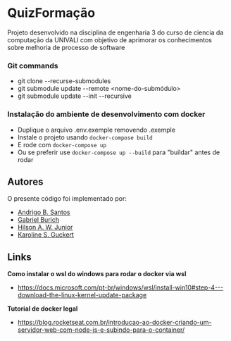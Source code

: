# QuizFormação
Projeto desenvolvido na disciplina de engenharia 3 do curso de ciencia da computação da UNIVALI com objetivo de
aprimorar os conhecimentos sobre melhoria de processo de software

### Git commands
- git clone --recurse-submodules
- git submodule update --remote <nome-do-submódulo>
- git submodule update --init --recursive

### Instalação do ambiente de desenvolvimento com docker
- Duplique o arquivo .env.exemple removendo .exemple
- Instale o projeto usando `docker-compose build` 
- E rode com `docker-compose up`
- Ou se preferir use `docker-compose up --build` para "buildar" antes de rodar

## Autores
O presente código foi implementado por:
* [Andrigo B. Santos](https://github.com/andrigoBS)
* [Gabriel Burich](https://github.com/gabrielburich)
* [Hilson A. W. Junior](https://github.com/Hilson-Alex)
* [Karoline S. Guckert](https://github.com/karolineguckert)

## Links
**Como instalar o wsl do windows para rodar o docker via wsl**
- https://docs.microsoft.com/pt-br/windows/wsl/install-win10#step-4---download-the-linux-kernel-update-package

**Tutorial de docker legal**
- https://blog.rocketseat.com.br/introducao-ao-docker-criando-um-servidor-web-com-node-js-e-subindo-para-o-container/
